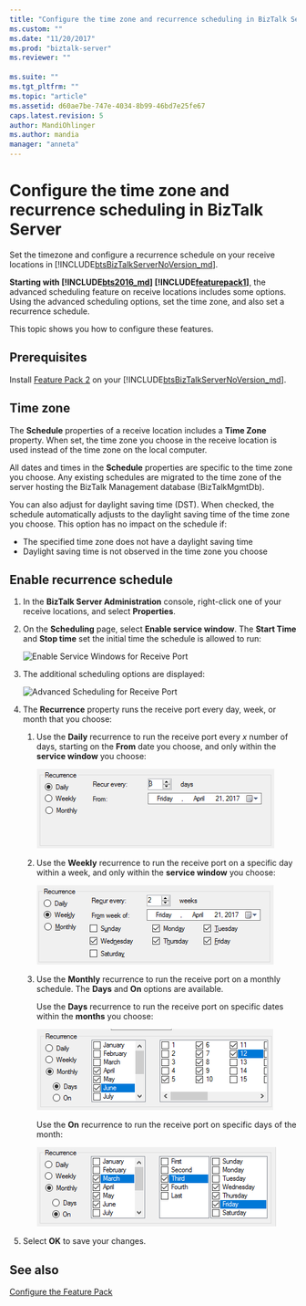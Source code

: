 ```yaml
---
title: "Configure the time zone and recurrence scheduling in BizTalk Server | Microsoft Docs"
ms.custom: ""
ms.date: "11/20/2017"
ms.prod: "biztalk-server"
ms.reviewer: ""

ms.suite: ""
ms.tgt_pltfrm: ""
ms.topic: "article"
ms.assetid: d60ae7be-747e-4034-8b99-46bd7e25fe67
caps.latest.revision: 5
author: MandiOhlinger
ms.author: mandia
manager: "anneta"
---
```

# Configure the time zone and recurrence scheduling in BizTalk Server
Set the timezone and configure a recurrence schedule on your receive locations in [!INCLUDE[btsBizTalkServerNoVersion_md](../includes/btsbiztalkservernoversion-md.md)]. 

**Starting with [!INCLUDE[bts2016_md](../includes/bts2016-md.md)] [!INCLUDE[featurepack1](../includes/featurepack1.md)]**, the advanced scheduling feature on receive locations includes some options. Using the advanced scheduling options, set the time zone, and also set a recurrence schedule.

This topic shows you how to configure these features.

## Prerequisites
Install [Feature Pack 2](https://aka.ms/bts2016fp2) on your [!INCLUDE[btsBizTalkServerNoVersion_md](../includes/btsbiztalkservernoversion-md.md)].

## Time zone

The **Schedule** properties of a receive location includes a **Time Zone** property. When set, the time zone you choose in the receive location is used instead of the time zone on the local computer. 

All dates and times in the **Schedule** properties are specific to the time zone you choose. Any existing schedules are migrated to the time zone of the server hosting the BizTalk Management database (BizTalkMgmtDb). 

You can also adjust for daylight saving time (DST). When checked, the schedule automatically adjusts to the daylight saving time of the time zone you choose. This option has no impact on the schedule if:

* The specified time zone does not have a daylight saving time
* Daylight saving time is not observed in the time zone you choose

## Enable recurrence schedule
1. In the **BizTalk Server Administration** console, right-click one of your receive locations, and select **Properties**. 
2. On the **Scheduling** page, select **Enable service window**. The **Start Time** and **Stop time** set the initial time the schedule is allowed to run:

    ![Enable Service Windows for Receive Port](../core/media/enable-service-windows-for-receive-port.PNG)

3. The additional scheduling options are displayed:

    ![Advanced Scheduling for Receive Port](../core/media/advanced-scheduling-for-receive-port.PNG)

4. The **Recurrence** property runs the receive port every day, week, or month that you choose: 

    1. Use the **Daily** recurrence to run the receive port every *x* number of days, starting on the **From** date you choose, and only within the **service window** you choose:

        ![Daily schedule](../core/media/daily-schedule.png)

    2. Use the **Weekly** recurrence to run the receive port on a specific day within a week, and only within the **service window** you choose: 

        ![Weekly schedule](../core/media/weekly-schedule.png)

    3. Use the **Monthly** recurrence to run the receive port on a monthly schedule. The **Days** and **On** options are available. 
	
        Use the **Days** recurrence to run the receive port on specific dates within the **months** you choose: 

        ![Monthly schedule](../core/media/monthly-schedule.PNG)

        Use the **On** recurrence to run the receive port on specific days of the month:

        ![monthly on schedule](../core/media/monthly-on-schedule.PNG)

5. Select **OK** to save your changes. 

## See also
[Configure the Feature Pack](../core/configure-the-feature-pack.md)
